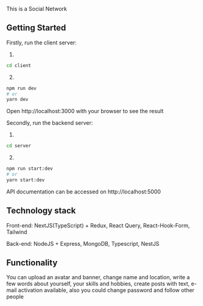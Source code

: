 This is a Social Network

## Getting Started

Firstly, run the client server:

1)
```bash
cd client
```

2)
```bash
npm run dev
# or
yarn dev
```
Open http://localhost:3000 with your browser to see the result

Secondly, run the backend server:

1)
```bash
cd server
```

2)
```bash
npm run start:dev
# or
yarn start:dev
```

API documentation can be accessed on http://localhost:5000

## Technology stack

Front-end: NextJS(TypeScript) + Redux, React Query, React-Hook-Form, Tailwind

Back-end: NodeJS + Express, MongoDB, Typescript, NestJS  

## Functionality

You can upload an avatar and banner, change name and location, write a few words about yourself, your skills and hobbies, create posts with text, e-mail activation available, also you could change password and follow other people  
